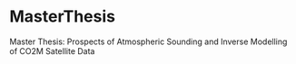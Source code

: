 # MasterThesis
Master Thesis: Prospects of Atmospheric Sounding and Inverse Modelling of CO2M Satellite Data
